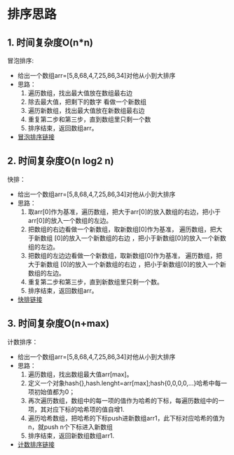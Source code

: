 # 排序思路
## 1. 时间复杂度O(n*n)
冒泡排序:
- 给出一个数组arr=[5,8,68,4,7,25,86,34]对他从小到大排序
- 思路：
    1. 遍历数组，找出最大值放在数组最右边
    2. 除去最大值，把剩下的数字 看做一个新数组
    3. 遍历新数组，找出最大值放在新数组最右边
    4. 重复第二步和第三步，直到数组里只剩一个数
    5. 排序结束，返回数组arr。
- [冒泡排序链接](https://github.com/xingxiaodong1994/blog/blob/master/sort/bubble.html)   
## 2. 时间复杂度O(n log2 n)
快排：
- 给出一个数组arr=[5,8,68,4,7,25,86,34]对他从小到大排序
- 思路：
    1. 取arr[0]作为基准，遍历数组，把大于arr[0]的放入数组的右边，把小于arr[0]的放入一个数组的左边。
    2. 把数组的右边看做一个新数组，取新数组[0]作为基准， 遍历数组，把大于新数组 [0]的放入一个新数组的右边 ，把小于新数组[0]的放入一个新数组的左边。
    3. 把数组的左边边看做一个新数组，取新数组[0]作为基准， 遍历数组，把大于新数组 [0]的放入一个新数组的右边 ，把小于新数组[0]的放入一个新数组的左边。
    4. 重复第二步和第三步，直到新数组里只剩一个数。
    5. 排序结束，返回数组arr。
- [快排链接](https://github.com/xingxiaodong1994/blog/blob/master/sort/quick.html) 
## 3. 时间复杂度O(n+max)
计数排序：
- 给出一个数组arr=[5,8,68,4,7,25,86,34]对他从小到大排序
- 思路：
    1. 遍历数组，找出数组最大值arr[max]。
    2. 定义一个对象hash{},hash.lenght=arr[max];hash{0,0,0,0,...}哈希中每一项初始值都为0；
    3. 再次遍历数组，数组中的每一项的值作为哈希的下标，每遍历数组中的一项，其对应下标的哈希项的值自增1.
    4. 遍历哈希数组，把哈希的下标push进新数组arr1，此下标对应哈希的值为n，就push n个下标进入新数组
    5.  排序结束，返回新数组数组arr1.
- [计数排序链接](https://github.com/xingxiaodong1994/blog/blob/master/sort/count.html) 